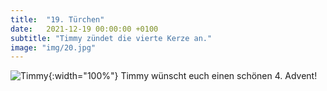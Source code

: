 ```yaml
---
title:  "19. Türchen"
date:   2021-12-19 00:00:00 +0100
subtitle: "Timmy zündet die vierte Kerze an."
image: "img/20.jpg"
---
```


![Timmy](../img/20.jpg){:width="100%"}
Timmy wünscht euch einen schönen 4. Advent!